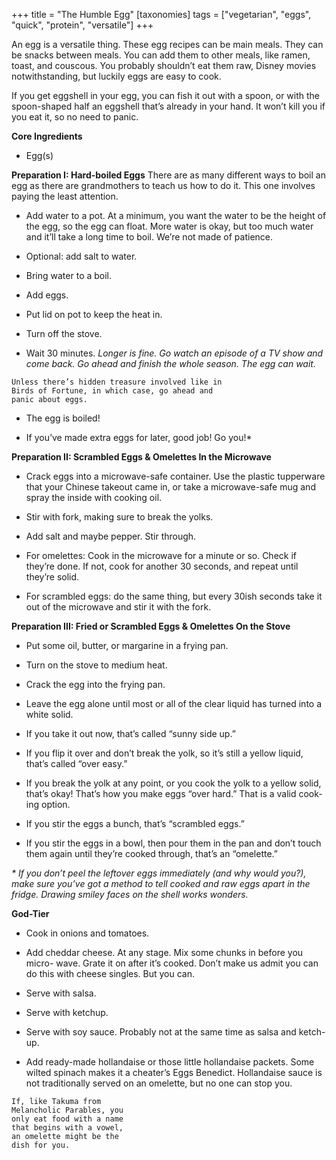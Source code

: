 +++
title = "The Humble Egg"
[taxonomies]
tags = ["vegetarian", "eggs", "quick", "protein", "versatile"]
+++

An egg is a versatile thing. These egg recipes can be main meals. They can
be snacks between meals. You can add them to other meals, like ramen,
toast, and couscous. You probably shouldn’t eat them raw, Disney movies
notwithstanding, but luckily eggs are easy to cook.

If you get eggshell in your egg, you can fish it out with a spoon, or with the
spoon-shaped half an eggshell that’s already in your hand. It won’t kill you if
you eat it, so no need to panic.

**Core Ingredients**

- Egg(s)

**Preparation I: Hard-boiled Eggs**
There are as many different ways to boil an egg as there are grandmothers to
teach us how to do it. This one involves paying the least attention.

- Add water to a pot. At a minimum, you want the water to be the height
  of the egg, so the egg can float. More water is okay, but too much water
  and it’ll take a long time to boil. We’re not made of patience.

- Optional: add salt to water.

- Bring water to a boil.

- Add eggs.

- Put lid on pot to keep the heat in.

- Turn off the stove.

- Wait 30 minutes. _Longer is fine. Go watch an episode of a TV show and come
  back. Go ahead and finish the whole season. The egg can wait._

```
Unless there’s hidden treasure involved like in
Birds of Fortune, in which case, go ahead and
panic about eggs.
```

- The egg is boiled!

- If you’ve made extra eggs for later, good job! Go you!\*

**Preparation II: Scrambled Eggs & Omelettes In the Microwave**

- Crack eggs into a microwave-safe container. Use the plastic tupperware
  that your Chinese takeout came in, or take a microwave-safe mug and
  spray the inside with cooking oil.

- Stir with fork, making sure to break the yolks.

- Add salt and maybe pepper. Stir through.

- For omelettes: Cook in the microwave for a minute or so. Check if they’re
  done. If not, cook for another 30 seconds, and repeat until they’re solid.

- For scrambled eggs: do the same thing, but every 30ish seconds take it
  out of the microwave and stir it with the fork.

**Preparation III: Fried or Scrambled Eggs & Omelettes On the Stove**

- Put some oil, butter, or margarine in a frying pan.

- Turn on the stove to medium heat.

- Crack the egg into the frying pan.

- Leave the egg alone until most or all of the clear liquid has turned into a
  white solid.

- If you take it out now, that’s called “sunny side up.”

- If you flip it over and don’t break the yolk, so it’s still a yellow liquid,
  that’s called “over easy.”

- If you break the yolk at any point, or you cook the yolk to a yellow solid,
  that’s okay! That’s how you make eggs “over hard.” That is a valid cook-
  ing option.

- If you stir the eggs a bunch, that’s “scrambled eggs.”

- If you stir the eggs in a bowl, then pour them in the pan and don’t touch
  them again until they’re cooked through, that’s an “omelette.”

_\* If you don’t peel the leftover eggs immediately (and why would you?), make sure
you’ve got a method to tell cooked and raw eggs apart in the fridge. Drawing smiley
faces on the shell works wonders._

**God-Tier**

- Cook in onions and tomatoes.

- Add cheddar cheese. At any stage. Mix some chunks in before you micro-
  wave. Grate it on after it’s cooked. Don’t make us admit you can do this
  with cheese singles. But you can.

- Serve with salsa.

- Serve with ketchup.

- Serve with soy sauce. Probably not at the same time as salsa and ketch-
  up.

- Add ready-made hollandaise or those little hollandaise packets. Some
  wilted spinach makes it a cheater’s Eggs Benedict. Hollandaise sauce is
  not traditionally served on an omelette, but no one can stop you.

```
If, like Takuma from
Melancholic Parables, you
only eat food with a name
that begins with a vowel,
an omelette might be the
dish for you.
```
